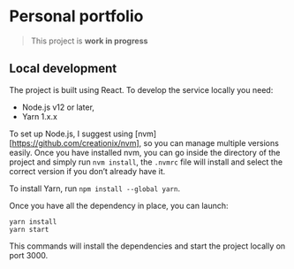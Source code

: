 # Personal portfolio

> This project is **work in progress**

## Local development

The project is built using React. To develop the service locally you need:

- Node.js v12 or later,
- Yarn 1.x.x

To set up Node.js, I suggest using [nvm][https://github.com/creationix/nvm], so you can manage multiple versions easily. Once you have installed nvm, you can go inside the directory of the project and simply run `nvm install`, the `.nvmrc` file will install and select the correct version if you don’t already have it.

To install Yarn, run `npm install --global yarn`.

Once you have all the dependency in place, you can launch:

```shell
yarn install
yarn start
```

This commands will install the dependencies and start the project locally on port 3000.
